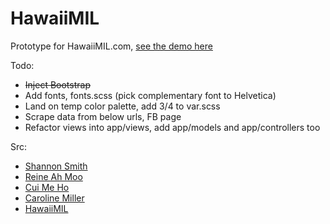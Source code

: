 # HawaiiMIL

Prototype for HawaiiMIL.com, [see the demo here](https://immense-lake-39177.herokuapp.com/)

Todo:
- ~~Inject Bootstrap~~
- Add fonts, fonts.scss (pick complementary font to Helvetica)
- Land on temp color palette, add 3/4 to var.scss
- Scrape data from below urls, FB page
- Refactor views into app/views, add app/models and app/controllers too

Src:
- [Shannon Smith](http://www.shannonsmithrealtor.com)
- [Reine Ah Moo](https://www.locationshawaii.com/agent/reine.ahmoo?aid=614)
- [Cui Me Ho](https://www.locationshawaii.com/agent/cui.ho?aid=989)
- [Caroline Miller](https://www.locationshawaii.com/agent/caroline.miller?aid=3222)
- [HawaiiMIL](https://www.facebook.com/HawaiiMIL/)
